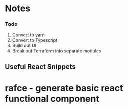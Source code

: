 # Notes

### Todo

1. Convert to yarn
2. Convert to Typescript
3. Build out UI
4. Break out Terraform into separate modules

## Useful React Snippets
# rafce - generate basic react functional component